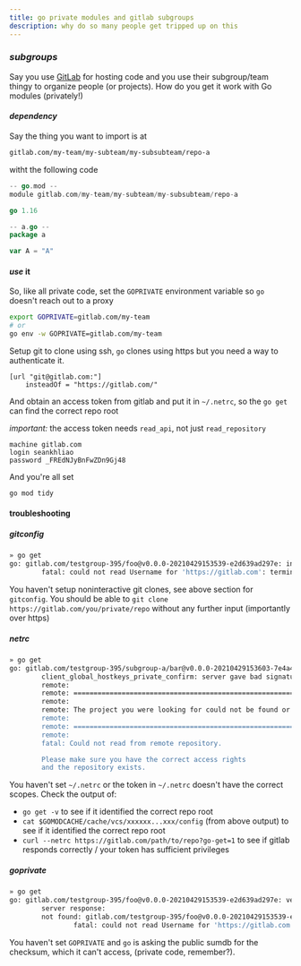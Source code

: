 ```yaml
---
title: go private modules and gitlab subgroups
description: why do so many people get tripped up on this
---
```


### _subgroups_

Say you use [GitLab](https://gitlab.com/)
for hosting code and you use their subgroup/team thingy to organize people (or projects).
How do you get it work with Go modules (privately!)

#### _dependency_

Say the thing you want to import is at

```txt
gitlab.com/my-team/my-subteam/my-subsubteam/repo-a
```

witht the following code

```go
-- go.mod --
module gitlab.com/my-team/my-subteam/my-subsubteam/repo-a

go 1.16

-- a.go --
package a

var A = "A"
```

#### _use_ it

So, like all private code,
set the `GOPRIVATE` environment variable so `go` doesn't reach out to a proxy

```sh
export GOPRIVATE=gitlab.com/my-team
# or
go env -w GOPRIVATE=gitlab.com/my-team
```

Setup git to clone using ssh,
`go` clones using https but you need a way to authenticate it.

```gitconfig
[url "git@gitlab.com:"]
    insteadOf = "https://gitlab.com/"
```

And obtain an access token from gitlab and put it in `~/.netrc`,
so the `go get` can find the correct repo root

_important:_ the access token needs `read_api`, not just `read_repository`

```netrc
machine gitlab.com
login seankhliao
password _FREdNJyBnFwZDn9Gj48
```

And you're all set

```sh
go mod tidy
```

#### troubleshooting

##### _gitconfig_

```sh
» go get
go: gitlab.com/testgroup-395/foo@v0.0.0-20210429153539-e2d639ad297e: invalid version: git fetch -f origin refs/heads/*:refs/heads/* refs/tags/*:refs/tags/* in /tmp/gomodcache.3BvK/cache/vcs/35cd6107a6e6f51d91c6a96d27cc113a029c4667736e65b94c2cd7c4dcf6d9ab: exit status 128:
        fatal: could not read Username for 'https://gitlab.com': terminal prompts disabled
```

You haven't setup noninteractive git clones, see above section for `gitconfig`.
You should be able to `git clone https://gitlab.com/you/private/repo` without any further input (importantly over https)

##### _netrc_

```sh
» go get
go: gitlab.com/testgroup-395/subgroup-a/bar@v0.0.0-20210429153603-7e4a416f18f5: invalid version: git fetch -f origin refs/heads/*:refs/heads/* refs/tags/*:refs/tags/* in /tmp/gomodcache.GqcM/cache/vcs/15b3f321a38509dd7662d8b9d4b7ad5dccf082b4d75d9646fe2fc1fc4fe59365: exit status 128:
        client_global_hostkeys_private_confirm: server gave bad signature for RSA key 0
        remote:
        remote: ========================================================================
        remote:
        remote: The project you were looking for could not be found or you don't have permission to view it.
        remote:
        remote: ========================================================================
        remote:
        fatal: Could not read from remote repository.

        Please make sure you have the correct access rights
        and the repository exists.
```

You haven't set `~/.netrc` or the token in `~/.netrc` doesn't have the correct scopes.
Check the output of:

- `go get -v` to see if it identified the correct repo root
- `cat $GOMODCACHE/cache/vcs/xxxxxx...xxx/config` (from above output) to see if it identified the correct repo root
- `curl --netrc https://gitlab.com/path/to/repo?go-get=1` to see if gitlab responds correctly / your token has sufficient privileges

##### _goprivate_

```sh
» go get
go: gitlab.com/testgroup-395/foo@v0.0.0-20210429153539-e2d639ad297e: verifying go.mod: gitlab.com/testgroup-395/foo@v0.0.0-20210429153539-e2d639ad297e/go.mod: reading https://sum.golang.org/lookup/gitlab.com/testgroup-395/foo@v0.0.0-20210429153539-e2d639ad297e: 410 Gone
        server response:
        not found: gitlab.com/testgroup-395/foo@v0.0.0-20210429153539-e2d639ad297e: invalid version: git fetch -f origin refs/heads/*:refs/heads/* refs/tags/*:refs/tags/* in /tmp/gopath/pkg/mod/cache/vcs/35cd6107a6e6f51d91c6a96d27cc113a029c4667736e65b94c2cd7c4dcf6d9ab: exit status 128:
                fatal: could not read Username for 'https://gitlab.com': terminal prompts disabled
```

You haven't set `GOPRIVATE` and `go` is asking the public sumdb for the checksum,
which it can't access, (private code, remember?).
